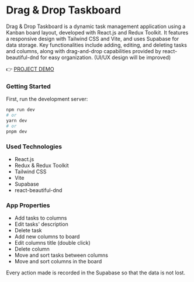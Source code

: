 # Drag & Drop Taskboard

Drag & Drop Taskboard is a dynamic task management application using a Kanban board layout, developed with React.js and Redux Toolkit. It features a responsive design with Tailwind CSS and Vite, and uses Supabase for data storage. Key functionalities include adding, editing, and deleting tasks and columns, along with drag-and-drop capabilities provided by react-beautiful-dnd for easy organization. (UI/UX design will be improved)

👉 [PROJECT DEMO](https://taskboard-eta.vercel.app/)

### Getting Started

First, run the development server:

```bash
npm run dev
# or
yarn dev
# or
pnpm dev
```

### Used Technologies

- React.js
- Redux & Redux Toolkit
- Tailwind CSS
- Vite
- Supabase
- react-beautiful-dnd

### App Properties

- Add tasks to columns
- Edit tasks' description
- Delete task
- Add new columns to board
- Edit columns title (double click)
- Delete column
- Move and sort tasks between columns
- Move and sort columns in the board

Every action made is recorded in the Supabase so that the data is not lost.
